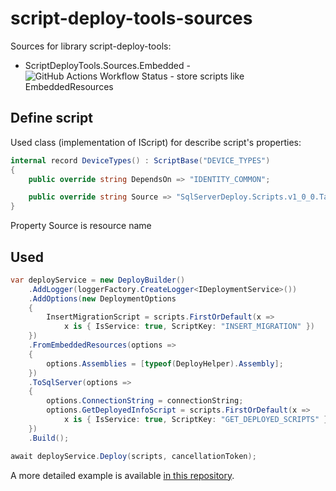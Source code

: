 # script-deploy-tools-sources
Sources for library script-deploy-tools:
- ScriptDeployTools.Sources.Embedded - ![GitHub Actions Workflow Status](https://img.shields.io/github/actions/workflow/status/Tsaritsin/script-deploy-tools-sources/tagged.yml) - store scripts like EmbeddedResources

## Define script

Used class (implementation of IScript) for describe script's properties:
```csharp
internal record DeviceTypes() : ScriptBase("DEVICE_TYPES")
{
    public override string DependsOn => "IDENTITY_COMMON";

    public override string Source => "SqlServerDeploy.Scripts.v1_0_0.Tables.DeviceTypes.sql";
}
```
Property Source is resource name

## Used
```csharp
var deployService = new DeployBuilder()
    .AddLogger(loggerFactory.CreateLogger<IDeploymentService>())
    .AddOptions(new DeploymentOptions
    {
        InsertMigrationScript = scripts.FirstOrDefault(x =>
            x is { IsService: true, ScriptKey: "INSERT_MIGRATION" })
    })
    .FromEmbeddedResources(options =>
    {
        options.Assemblies = [typeof(DeployHelper).Assembly];
    })
    .ToSqlServer(options =>
    {
        options.ConnectionString = connectionString;
        options.GetDeployedInfoScript = scripts.FirstOrDefault(x =>
            x is { IsService: true, ScriptKey: "GET_DEPLOYED_SCRIPTS" });
    })
    .Build();

await deployService.Deploy(scripts, cancellationToken);
```
A more detailed example is available [in this repository](https://github.com/Tsaritsin/script-deploy-tools/tree/main/Samples/SqlServerDeploy).
